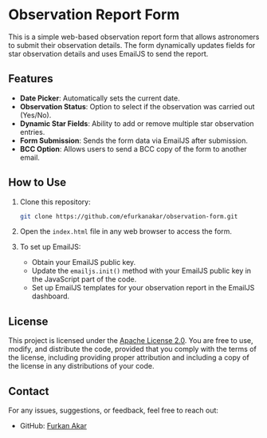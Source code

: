 # Observation Report Form

This is a simple web-based observation report form that allows astronomers to submit their observation details. The form dynamically updates fields for star observation details and uses EmailJS to send the report.

## Features

- **Date Picker**: Automatically sets the current date.
- **Observation Status**: Option to select if the observation was carried out (Yes/No).
- **Dynamic Star Fields**: Ability to add or remove multiple star observation entries.
- **Form Submission**: Sends the form data via EmailJS after submission.
- **BCC Option**: Allows users to send a BCC copy of the form to another email.

## How to Use

1. Clone this repository:
    ```bash
    git clone https://github.com/efurkanakar/observation-form.git
    ```

2. Open the `index.html` file in any web browser to access the form.

3. To set up EmailJS:
    - Obtain your EmailJS public key.
    - Update the `emailjs.init()` method with your EmailJS public key in the JavaScript part of the code.
    - Set up EmailJS templates for your observation report in the EmailJS dashboard.

## License

This project is licensed under the [Apache License 2.0](https://www.apache.org/licenses/LICENSE-2.0). You are free to use, modify, and distribute the code, provided that you comply with the terms of the license, including providing proper attribution and including a copy of the license in any distributions of your code.

## Contact

For any issues, suggestions, or feedback, feel free to reach out:

- GitHub: [Furkan Akar](https://github.com/efurkanakar)
